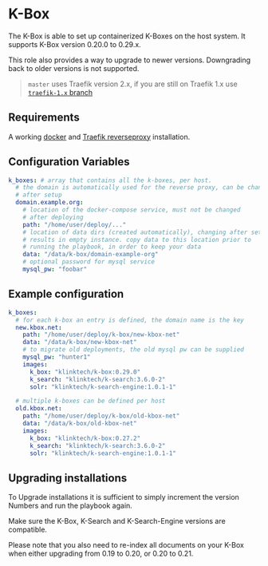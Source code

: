 # K-Box

The K-Box is able to set up containerized K-Boxes on the host system. It
supports K-Box version 0.20.0 to 0.29.x.

This role also provides a way to upgrade to newer versions.
Downgrading back to older versions is not supported.

> `master` uses Traefik version 2.x, if you are still on 
Traefik 1.x use [`traefik-1.x` branch](https://github.com/k-box/ansible-role-k-box/tree/traefik-1.x)

## Requirements

A working [docker](https://github.com/OneOffTech/ansible-role-docker) 
and [Traefik reverseproxy](https://github.com/OneOffTech/ansible-role-reverseproxy) installation.

## Configuration Variables
```yaml
k_boxes: # array that contains all the k-boxes, per host.
  # the domain is automatically used for the reverse proxy, can be changed
  # after setup
  domain.example.org:
    # location of the docker-compose service, must not be changed
    # after deploying
    path: "/home/user/deploy/..."
    # location of data dirs (created automatically), changing after setup
    # results in empty instance. copy data to this location prior to
    # running the playbook, in order to keep your data
    data: "/data/k-box/domain-example-org"
    # optional password for mysql service
    mysql_pw: "foobar"

```

## Example configuration
```yaml
k_boxes:
  # for each k-box an entry is defined, the domain name is the key
  new.kbox.net:
    path: "/home/user/deploy/k-box/new-kbox-net"
    data: "/data/k-box/new-kbox-net"
    # to migrate old deployments, the old mysql pw can be supplied
    mysql_pw: "hunter1"
    images:
      k_box: "klinktech/k-box:0.29.0"
      k_search: "klinktech/k-search:3.6.0-2"
      solr: "klinktech/k-search-engine:1.0.1-1"

  # multiple k-boxes can be defined per host
  old.kbox.net:
    path: "/home/user/deploy/k-box/old-kbox-net"
    data: "/data/k-box/old-kbox-net"
    images:
      k_box: "klinktech/k-box:0.27.2"
      k_search: "klinktech/k-search:3.6.0-2"
      solr: "klinktech/k-search-engine:1.0.1-1"

```

## Upgrading installations

To Upgrade installations it is sufficient to simply increment the version
Numbers and run the playbook again.

Make sure the K-Box, K-Search and K-Search-Engine versions are compatible.

Please note that you also need to re-index all documents on your K-Box when
either upgrading from 0.19 to 0.20, or 0.20 to 0.21.
